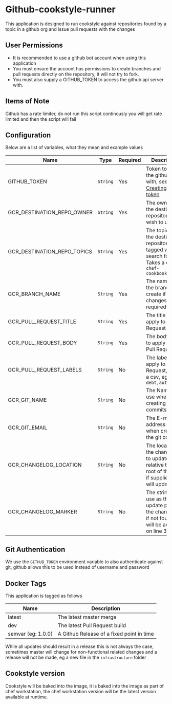 # Github-cookstyle-runner

This application is designed to run cookstyle against repositories found by a topic in a github org and issue pull requests with the changes

## User Permissions

- It is recommended to use a github bot account when using this application
- You must ensure the account has permissions to create branches and pull requests directly on the repository, it will not try to fork.
- You must also supply a GITHUB_TOKEN to access the github api server with.

## Items of Note

Github has a rate limiter, do not run this script continously you will get rate limited and then the script will fail

## Configuration

Below are a list of variables, what they mean and example values

| Name | Type | Required | Description |
|------|------|----------|-------------|
| GITHUB_TOKEN | `String` | Yes | Token to access the github api with, see [Creating a token](https://help.github.com/en/github/authenticating-to-github/creating-a-personal-access-token-for-the-command-line) |
| GCR_DESTINATION_REPO_OWNER | `String` | Yes | The owner of the destination repositories you wish to update |
| GCR_DESTINATION_REPO_TOPICS | `String` | Yes | The topics that the destination repositories are tagged with to search for, Takes a csv, eg: `chef-cookbook,vscode`
| GCR_BRANCH_NAME | `String` | Yes | The name of the branch to create if changes are required |
| GCR_PULL_REQUEST_TITLE | `String` | Yes | The title to apply to the Pull Request |
| GCR_PULL_REQUEST_BODY | `String` | Yes | The body text to apply to the Pull Request |
| GCR_PULL_REQUEST_LABELS | `String` | No | The labels to apply to the Pull Request, Takes a csv, eg: `tech-debt,automated` |
| GCR_GIT_NAME | `String` | No | The Name to use when creating the git commits |
| GCR_GIT_EMAIL | `String` | No | The E-mail address to use when creating the git commits |
| GCR_CHANGELOG_LOCATION | `String` | No | The location of the change log to update relative to the root of the repo, if supplied we will update it |
| GCR_CHANGELOG_MARKER | `String` | No | The string to use as the update point in the changelog, if not found it will be added on line 3 |

## Git Authentication

We use the `GITHUB_TOKEN` environment variable to also authenticate against git, github allows this to be used instead of username and password

## Docker Tags

This application is tagged as follows

| Name | Description |
|------|-------------|
| latest | The latest master merge |
| dev  | The latest Pull Request build |
| semvar (eg: 1.0.0) | A Github Release of a fixed point in time |

While all updates should result in a release this is not always the case, sometimes master will change for non-functional related changes and a release will not be made, eg a new file in the `infrastructure` folder

## Cookstyle version

Cookstyle will be baked into the image, it is baked into the image as part of chef workstation, the chef workstation version will be the latest version available at runtime.

